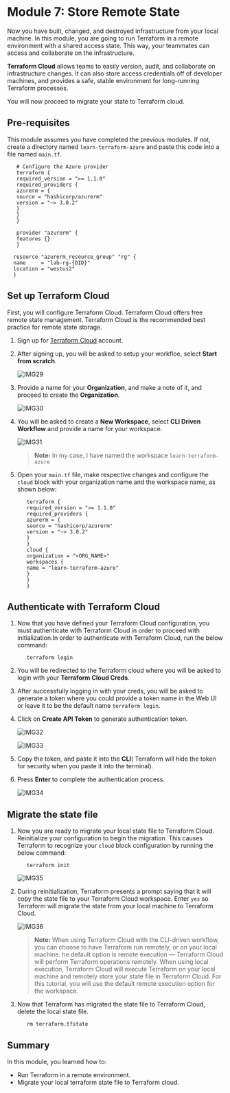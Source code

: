 # Module 7: Store Remote State

Now you have built, changed, and destroyed infrastructure from your local machine. In this module, you are going to run Terraform in a remote environment with a shared access state. This way, your teammates can access and collaborate on  the infrastructure.

**Terraform Cloud** allows teams to easily version, audit, and collaborate on infrastructure changes. It can also store access credentials off of developer machines, and provides a safe, stable environment for long-running Terraform processes.

You will now proceed to migrate your state to Terraform cloud.

## Pre-requisites

This module assumes you have completed the previous modules. If not, create a directory named `learn-terraform-azure` and paste this code into a file named `main.tf`.

   ```
      # Configure the Azure provider
      terraform {
      required_version = ">= 1.1.0"
      required_providers {
      azurerm = {
      source = "hashicorp/azurerm"
      version = "~> 3.0.2"
      }
      }
      }
      
      provider "azurerm" {
      features {}
      }
     
     resource "azurerm_resource_group" "rg" {
     name     = "lab-rg-{DID}"
     location = "westus2"
     }
  ```
  
  ## Set up Terraform Cloud
  
First, you will configure Terraform Cloud. Terraform Cloud offers free remote state management. Terraform Cloud is the recommended best practice for remote state storage.

1. Sign up for [Terraform Cloud](https://app.terraform.io/signup/account) account.

2. After signing up, you will be asked to setup your workfloe, select **Start from scratch**.

   ![IMG29](https://github.com/SD-14/EduLabs/blob/SD/Hashicorp/Azure/Images/Img29.png?raw=true)

3. Provide a name for your **Organization**, and make a note of it, and proceed to create the **Organization**.

   ![IMG30](https://github.com/SD-14/EduLabs/blob/SD/Hashicorp/Azure/Images/Img30.png?raw=true)

4. You will be asked to create a **New Workspace**, select **CLI Driven Workflow** and provide a name for your workspace.

   ![IMG31](https://github.com/SD-14/EduLabs/blob/SD/Hashicorp/Azure/Images/Img31.png?raw=true)
   >**Note:** In my case, I have named the workspace `learn-terraform-azure`

5. Open your `main.tf` file, make respective changes and configure the `cloud` block with your organization name and the workspace name, as shown below:

   ```
      terraform {
      required_version = ">= 1.1.0"
      required_providers {
      azurerm = {
      source = "hashicorp/azurerm"
      version = "~> 3.0.2"
      }
      }
      cloud {
      organization = "<ORG_NAME>"
      workspaces {
      name = "learn-terraform-azure"
      }
      }
      }
   ```
   
## Authenticate with Terraform Cloud

1. Now that you have defined your Terraform Cloud configuration, you must authenticate with Terraform Cloud in order to proceed with initialization.In order to authenticate with Terraform Cloud, run the below command:

   ```
      terraform login
   ```
   
2. You will be redirected to the Terraform cloud where you will be asked to login with your **Terraform Cloud Creds**.

3. After successfully logging in with your creds, you will be asked to generate a token where you could provide a token name in the Web UI or leave it to be the default name `terraform login`.

4. Click on **Create API Token** to generate authentication token.

   ![IMG32](https://github.com/SD-14/EduLabs/blob/SD/Hashicorp/Azure/Images/Img32.png?raw=true)

   ![IMG33](https://github.com/SD-14/EduLabs/blob/SD/Hashicorp/Azure/Images/Img33.png?raw=true)

5. Copy the token, and paste it into the **CLI**( Terraform will hide the token for security when you paste it into the terminal).

6. Press **Enter** to complete the authentication process.

   ![IMG34](https://github.com/SD-14/EduLabs/blob/SD/Hashicorp/Azure/Images/Img34.png?raw=true)

## Migrate the state file

1. Now you are ready to migrate your local state file to Terraform Cloud. Reinitialize your configuration to begin the migration. This causes Terraform to recognize your `cloud` block configuration by running the below command:

   ```
      terraform init
   ```
    ![IMG35](https://github.com/SD-14/EduLabs/blob/SD/Hashicorp/Azure/Images/Img35.png?raw=true)  
  
2. During reinitialization, Terraform presents a prompt saying that it will copy the state file to your Terraform Cloud workspace. Enter `yes` so Terraform will migrate the state from your local machine to Terraform Cloud.

    ![IMG36](https://github.com/SD-14/EduLabs/blob/SD/Hashicorp/Azure/Images/Img36.png?raw=true)

    >**Note:** When using Terraform Cloud with the CLI-driven workflow, you can choose to have Terraform run remotely, or on your local machine. he default option is remote execution — Terraform Cloud will perform Terraform operations remotely. When using local execution, Terraform Cloud will execute Terraform on your local machine and remotely store your state file in Terraform Cloud. For this tutorial, you will use the default remote execution option for the workspace.

3. Now that Terraform has migrated the state file to Terraform Cloud, delete the local state file.

   ```
      rm terraform.tfstate
   ```
   
## Summary

In this module, you learned how to:

   - Run Terraform in a remote environment.
   - Migrate your local terraform state file to Terraform cloud.
